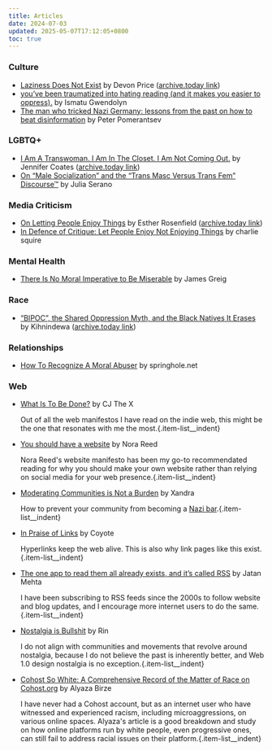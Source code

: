 ```yaml
---
title: Articles
date: 2024-07-03
updated: 2025-05-07T17:12:05+0800
toc: true
---
```


### Culture

* [Laziness Does Not Exist](https://medium.com/7fe325749a24/laziness-does-not-exist-3af27e312d01) by Devon Price ([archive.today link](https://archive.is/20241203051434/https://humanparts.medium.com/laziness-does-not-exist-3af27e312d01))
* [you’ve been traumatized into hating reading (and it makes you easier to oppress).](https://ismatu.substack.com/p/youve-been-traumatized-into-hating) by Ismatu Gwendolyn
* [The man who tricked Nazi Germany: lessons from the past on how to beat disinformation](https://www.theguardian.com/books/2024/mar/02/the-man-who-tricked-nazi-germany-lessons-from-the-past-on-how-to-beat-disinformation) by Peter Pomerantsev

### LGBTQ+

* [I Am A Transwoman. I Am In The Closet. I Am Not Coming Out.](https://medium.com/@jencoates/i-am-a-transwoman-i-am-in-the-closet-i-am-not-coming-out-4c2dd1907e42) by Jennifer Coates ([archive.today link](https://archive.is/20230930141839/https://medium.com/@jencoates/i-am-a-transwoman-i-am-in-the-closet-i-am-not-coming-out-4c2dd1907e42))
* [On “Male Socialization” and the “Trans Masc Versus Trans Fem” Discourse™](https://juliaserano.substack.com/p/on-male-socialization-and-the-trans) by Julia Serano

 ### Media Criticism
* [On Letting People Enjoy Things](https://medium.com/@EstherRosenfield/let-people-enjoy-things-12021d00285a) by Esther Rosenfield ([archive.today link](https://archive.is/20230617085510/https://medium.com/@EstherRosenfield/let-people-enjoy-things-12021d00285a))
* [In Defence of Critique: Let People Enjoy Not Enjoying Things](https://www.evilfemale.blog/p/in-defence-of-critique-let-people) by charlie squire

### Mental Health

* [There Is No Moral Imperative to Be Miserable](https://mentalhellth.xyz/p/there-is-no-moral-imperative-to-be) by James Greig

### Race

* [“BIPOC”, the Shared Oppression Myth, and the Black Natives It Erases](https://medium.com/@kihnindewa/bipoc-the-shared-oppression-myth-and-the-black-natives-it-erases-dd0cdcd93230) by Kihnindewa
 ([archive.today link](https://archive.is/20230625143617/https://medium.com/@kihnindewa/bipoc-the-shared-oppression-myth-and-the-black-natives-it-erases-dd0cdcd93230))

### Relationships

* [How To Recognize A Moral Abuser](https://www.springhole.net/other/how-to-recognize-a-moral-abuser.htm) by springhole.net

### Web

* [What Is To Be Done?](https://www.cjthex.com/what-is-to-be-done/) by CJ The X

    Out of all the web manifestos I have read on the indie web, this might be the one that resonates with me the most.{.item-list__indent}

* [You should have a website](https://nora.zone/manifesto.html) by Nora Reed

    Nora Reed's website manifesto has been my go-to recommendated reading for why you should make your own website rather than relying on social media for your web presence.{.item-list__indent}

* [Moderating Communities is Not a Burden](https://library.xandra.cc/moderation/) by Xandra

    How to prevent your community from becoming a [Nazi bar](https://en.wiktionary.org/wiki/Nazi_bar).{.item-list__indent}

* [In Praise of Links](https://osteophage.neocities.org/writing/in-praise-of-links) by Coyote

    Hyperlinks keep the web alive. This is also why link pages like this exist.{.item-list__indent}

* [The one app to read them all already exists, and it’s called RSS](https://journal.jatan.space/why-use-rss/) by Jatan Mehta

    I have been subscribing to RSS feeds since the 2000s to follow website and blog updates, and I encourage more internet users to do the same.{.item-list__indent}

* [Nostalgia is Bullshit](https://wings.nu/nostalgia/) by Rin

    I do not align with communities and movements that revolve around nostalgia, because I do not believe the past is inherently better, and Web 1.0 design nostalgia is no exception.{.item-list__indent}

* [Cohost So White: A Comprehensive Record of the Matter of Race on Cohost.org](https://alyaza.neocities.org/essays/Cohost/cohostsowhite) by Alyaza Birze

    I have never had a Cohost account, but as an internet user who have witnessed and experienced racism, including microaggressions, on various online spaces. Alyaza's article is a good breakdown and study on how online platforms run by white people, even progressive ones, can still fail to address racial issues on their platform.{.item-list__indent}
